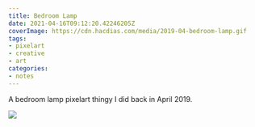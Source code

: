 ```yaml
---
title: Bedroom Lamp
date: 2021-04-16T09:12:20.42246205Z
coverImage: https://cdn.hacdias.com/media/2019-04-bedroom-lamp.gif
tags:
- pixelart
- creative
- art
categories:
- notes
---
```


A bedroom lamp pixelart thingy I did back in April 2019.

![](https://cdn.hacdias.com/media/2019-04-bedroom-lamp.gif?class=fw)
